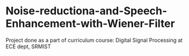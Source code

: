 # Noise-reductiona-and-Speech-Enhancement-with-Wiener-Filter
Project done as a part of curriculum course: Digital Signal Processing at ECE dept, SRMIST
